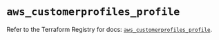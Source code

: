 # `aws_customerprofiles_profile`

Refer to the Terraform Registry for docs: [`aws_customerprofiles_profile`](https://registry.terraform.io/providers/hashicorp/aws/6.13.0/docs/resources/customerprofiles_profile).
